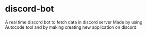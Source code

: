 # discord-bot
A real time discord bot to fetch data in discord server 
Made by using Autocode tool and by making creating new application on discord 

